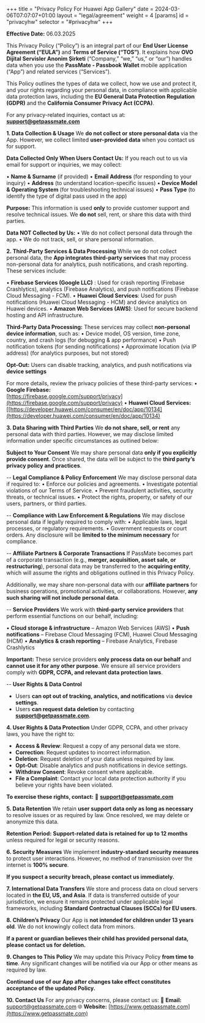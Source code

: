+++
title = "Privacy Policy For Huawei App Gallery"
date = 2024-03-06T07:07:07+01:00
layout = "legal/agreement"
weight = 4
[params]
    id = "privacyhw"
    selector = "#privacyhw"
+++

**Effective Date:** 06.03.2025

This Privacy Policy (“Policy”) is an integral part of our **End User License Agreement (“EULA”)** and **Terms of Service (“TOS”)**. It explains how **OVO Dijital Servisler Anonim Şirketi** (“Company,” “we,” “us,” or “our”) handles data when you use the **PassMate - Passbook Wallet** mobile application (“App”) and related services (“Services”).

 This Policy outlines the types of data we collect, how we use and protect it, and your rights regarding your personal data, in compliance with applicable data protection laws, including the **EU General Data Protection Regulation (GDPR)** and the **California Consumer Privacy Act (CCPA)**.

For any privacy-related inquiries, contact us at:
**support@getpassmate.com**

**1. Data Collection & Usage**
We **do not collect or store personal data** via the App. However, we collect limited **user-provided data** when you contact us for support.

**Data Collected Only When Users Contact Us:**
If you reach out to us via email for support or inquiries, we may collect:

•  **Name & Surname** (if provided)
•  **Email Address** (for responding to your inquiry)
•  **Address** (to understand location-specific issues)
•  **Device Model & Operating System** (for troubleshooting technical issues)
•  **Pass Type** (to identify the type of digital pass used in the app)

**Purpose:** This information is used **only** to provide customer support and resolve technical issues. We **do not** sell, rent, or share this data with third parties.

**Data NOT Collected by Us:**
•  We do not collect personal data through the app.
•  We do not track, sell, or share personal information.

 **2. Third-Party Services & Data Processing**
While we do not collect personal data, the **App integrates third-party services** that may process non-personal data for analytics, push notifications, and crash reporting. These services include:

•  **Firebase Services (Google LLC)** : Used for crash reporting (Firebase Crashlytics), analytics (Firebase Analytics), and push notifications (Firebase Cloud Messaging - FCM).
•  **Huawei Cloud Services**: Used for push notifications (Huawei Cloud Messaging - HCM) and device analytics on Huawei devices.
•  **Amazon Web Services (AWS)**: Used for secure backend hosting and API infrastructure.

 **Third-Party Data Processing:** These services may collect **non-personal device information**, such as:
•  Device model, OS version, time zone, country, and crash logs (for debugging & app performance)
•  Push notification tokens (for sending notifications)
•  Approximate location (via IP address) (for analytics purposes, but not stored)

 **Opt-Out:** Users can disable tracking, analytics, and push notifications via **device settings** 

For more details, review the privacy policies of these third-party services:
•  **Google Firebase:**    
[https://firebase.google.com/support/privacy](https://firebase.google.com/support/privacy)
•  **Huawei Cloud Services:**[[https://developer.huawei.com/consumer/en/doc/app/10134](https://developer.huawei.com/consumer/en/doc/app/10134)

**3. Data Sharing with Third Parties**
We **do not share, sell, or rent** any personal data with third parties. However, we may disclose limited information under specific circumstances as outlined below:

**Subject to Your Consent**
We may share personal data **only if you explicitly provide consent**. Once shared, the data will be subject to the **third party’s privacy policy and practices**.

-- **Legal Compliance & Policy Enforcement**
We may disclose personal data if required to:
•  Enforce our policies and agreements.
•  Investigate potential violations of our Terms of Service.
•  Prevent fraudulent activities, security threats, or technical issues.
•  Protect the rights, property, or safety of our users, partners, or third parties.

-- **Compliance with Law Enforcement & Regulations**
We may disclose personal data if legally required to comply with:
•  Applicable laws, legal processes, or regulatory requirements.
•  Government requests or court orders.
Any disclosure will be **limited to the minimum necessary** for compliance.

-- **Affiliate Partners & Corporate Transactions**
If PassMate becomes part of a corporate transaction (e.g., **merger, acquisition, asset sale, or restructuring**), personal data may be transferred to the **acquiring entity**, which will assume the rights and obligations outlined in this Privacy Policy.

Additionally, we may share non-personal data with our **affiliate partners** for business operations, promotional activities, or collaborations. However, **any such sharing will not include personal data**.

 -- **Service Providers**
We work with **third-party service providers** that perform essential functions on our behalf, including:

•  **Cloud storage & infrastructure** – Amazon Web Services (AWS)
•  **Push notifications** – Firebase Cloud Messaging (FCM), Huawei Cloud Messaging (HCM)
•  **Analytics & crash reporting** – Firebase Analytics, Firebase Crashlytics

**Important:** These service providers **only process data on our behalf** and **cannot use it for any other purpose**. We ensure all service providers comply with **GDPR, CCPA, and relevant data protection laws**.

-- **User Rights & Data Control**
- Users **can opt out of tracking, analytics, and notifications** via **device settings**.
- Users **can request data deletion** by contacting **support@getpassmate.com**.

**4. User Rights & Data Protection**
Under GDPR, CCPA, and other privacy laws, you have the right to:
-  **Access & Review**: Request a copy of any personal data we store.
- **Correction**: Request updates to incorrect information.
- **Deletion**: Request deletion of your data unless required by law.
- **Opt-Out**: Disable analytics and push notifications in device settings.
- **Withdraw Consent**: Revoke consent where applicable.
- **File a Complaint**: Contact your local data protection authority if you believe your rights have been violated.

**To exercise these rights, contact:** 📧 **support@getpassmate.com**

**5. Data Retention**
We retain **user support data only as long as necessary** to resolve issues or as required by law. Once resolved, we may delete or anonymize this data.

**Retention Period:** **Support-related data is retained for up to 12 months** unless required for legal or security reasons.

**6. Security Measures**
We implement **industry-standard security measures** to protect user interactions. However, no method of transmission over the internet is **100% secure**.

**If you suspect a security breach, please contact us immediately.**

**7. International Data Transfers**
We store and process data on cloud servers located in **the EU, US, and Asia**. If data is transferred outside of your jurisdiction, we ensure it remains protected under applicable legal frameworks, including **Standard Contractual Clauses (SCCs) for EU users**.

**8. Children’s Privacy**
Our App is **not intended for children under 13 years old**. We do not knowingly collect data from minors.

**If a parent or guardian believes their child has provided personal data, please contact us for deletion.**

**9. Changes to This Policy**
We may update this Privacy Policy **from time to time**. Any significant changes will be notified via our App or other means as required by law.

**Continued use of our App after changes take effect constitutes acceptance of the updated Policy.**

**10. Contact Us**
For any privacy concerns, please contact us:
📧 **Email:** support@getpassmate.com
🌐 **Website:** [https://www.getpassmate.com](https://www.getpassmate.com)